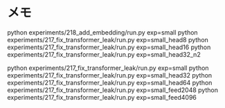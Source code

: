 # メモ

python experiments/218_add_embedding/run.py exp=small
python experiments/217_fix_transformer_leak/run.py exp=small_head8
python experiments/217_fix_transformer_leak/run.py exp=small_head16
python experiments/217_fix_transformer_leak/run.py exp=small_head32_n2

python experiments/217_fix_transformer_leak/run.py exp=small
python experiments/217_fix_transformer_leak/run.py exp=small_head32
python experiments/217_fix_transformer_leak/run.py exp=small_head64
python experiments/217_fix_transformer_leak/run.py exp=small_feed2048
python experiments/217_fix_transformer_leak/run.py exp=small_feed4096